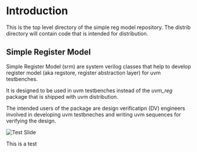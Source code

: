 # Introduction
This is the top level directory of the simple reg model repository. The distrib directory will contain code that is intended for distribution.

## Simple Register Model
Simple Register Model (srm) are system verilog classes that help to develop register model (aka regstore, register abstraction layer) for uvm testbenches.

It is designed to be used in uvm testbenches instead of the *uvm_reg* package that is shipped with uvm distribution. 

The intended users of the package are design verificatipn (DV) engineers involved in developing uvm testbneches and writing uvm sequences for verifying the design.

![Test Slide](images/Slide1.JPG)

This is a test
